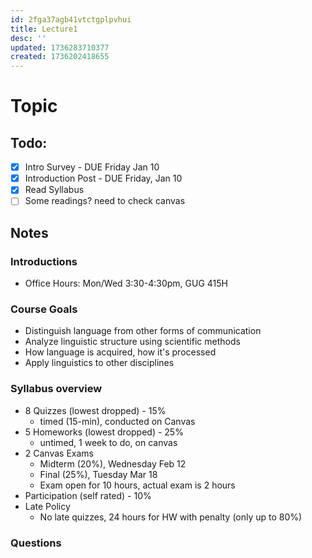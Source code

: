 ```yaml
---
id: 2fga37agb41vtctgplpvhui
title: Lecture1
desc: ''
updated: 1736283710377
created: 1736202418655
---
```

# Topic


## Todo:
- [x] Intro Survey - DUE Friday Jan 10
- [x] Introduction Post - DUE Friday, Jan 10
- [x] Read Syllabus
- [ ] Some readings? need to check canvas

## Notes
### Introductions
- Office Hours: Mon/Wed 3:30-4:30pm, GUG 415H
### Course Goals
- Distinguish language from other forms of communication
- Analyze linguistic structure using scientific methods
- How language is acquired, how it's processed
- Apply linguistics to other disciplines
### Syllabus overview
- 8 Quizzes (lowest dropped) - 15%
    - timed (15-min), conducted on Canvas
- 5 Homeworks (lowest dropped) - 25%
    - untimed, 1 week to do, on canvas
- 2 Canvas Exams
    - Midterm (20%), Wednesday Feb 12
    - Final (25%), Tuesday Mar 18
    - Exam open for 10 hours, actual exam is 2 hours
- Participation (self rated) - 10%
- Late Policy
    - No late quizzes, 24 hours for HW with penalty (only up to 80%)

### Questions

